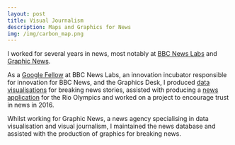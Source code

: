 ```yaml
---
layout: post
title: Visual Journalism
description: Maps and Graphics for News
img: /img/carbon_map.png
---
```

 
I worked for several years in news, most notably at <a href="http://bbcnewslabs.co.uk/">BBC News Labs</a> and <a href="https://www.graphicnews.com/">Graphic News</a>.

As a <a href="http://bbcnewslabs.co.uk/2016/09/26/google-fellow-liam-bolton-blogs-about-his-time-at-the-bbc/">Google Fellow</a> at BBC News Labs, an innovation incubator responsible for innovation for BBC News, and the Graphics Desk, I produced <a href="http://www.bbc.co.uk/news/magazine-36913991">data visualisations</a> for breaking news stories, assisted with producing a <a href="http://www.bbc.co.uk/sport/olympics/36984887">news application</a> for the Rio Olympics and worked on a project to encourage trust in news in 2016.

Whilst working for Graphic News, a news agency specialising in data visualisation and visual journalism, I maintained the news database and assisted with the production of graphics for breaking news.
